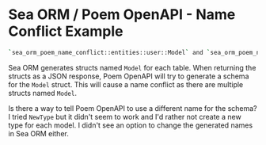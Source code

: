 # Sea ORM / Poem OpenAPI - Name Conflict Example

```bash
`sea_orm_poem_name_conflict::entities::user::Model` and `sea_orm_poem_name_conflict::entities::team::Model` have the same OpenAPI name `Model`
```

Sea ORM generates structs named `Model` for each table. When returning the structs as a JSON response, Poem OpenAPI will try to generate a schema for the `Model` struct. This will cause a name conflict as there are multiple structs named `Model`.

Is there a way to tell Poem OpenAPI to use a different name for the schema? I tried `NewType` but it didn't seem to work and I'd rather not create a new type for each model. I didn't see an option to change the generated names in Sea ORM either.

